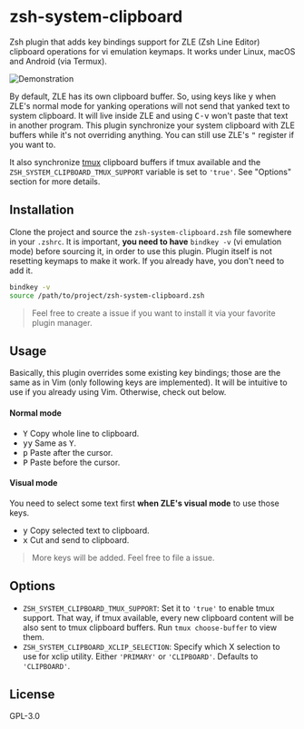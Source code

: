# zsh-system-clipboard

Zsh plugin that adds key bindings support for ZLE (Zsh Line Editor) clipboard operations for vi emulation keymaps. It works under Linux, macOS and Android (via Termux).

![Demonstration](https://i.imgur.com/LyL0GfQ.gif)

By default, ZLE has its own clipboard buffer. So, using keys like <kbd>y</kbd> when ZLE's normal mode for yanking operations will not send that yanked text to system clipboard. It will live inside ZLE and using <kbd>C-v</kbd> won't paste that text in another program. This plugin synchronize your system clipboard with ZLE buffers while it's not overriding anything. You can still use ZLE's <kbd>"</kbd> register if you want to.

It also synchronize [tmux](https://github.com/tmux/tmux) clipboard buffers if tmux available and the `ZSH_SYSTEM_CLIPBOARD_TMUX_SUPPORT` variable is set to `'true'`. See "Options" section for more details.

## Installation

Clone the project and source the `zsh-system-clipboard.zsh` file somewhere in your `.zshrc`. It is important, **you need to have** `bindkey -v` (vi emulation mode) before sourcing it, in order to use this plugin. Plugin itself is not resetting keymaps to make it work. If you already have, you don't need to add it.

```sh
bindkey -v
source /path/to/project/zsh-system-clipboard.zsh
```

> Feel free to create a issue if you want to install it via your favorite plugin manager.

## Usage

Basically, this plugin overrides some existing key bindings; those are the same as in Vim (only following keys are implemented). It will be intuitive to use if you already using Vim. Otherwise, check out below.

#### Normal mode

- <kbd>Y</kbd> Copy whole line to clipboard.
- <kbd>yy</kbd> Same as <kbd>Y</kbd>.
- <kbd>p</kbd> Paste after the cursor.
- <kbd>P</kbd> Paste before the cursor.

#### Visual mode

You need to select some text first **when ZLE's visual mode** to use those keys.

- <kbd>y</kbd> Copy selected text to clipboard.
- <kbd>x</kbd> Cut and send to clipboard.

> More keys will be added. Feel free to file a issue.

## Options

- `ZSH_SYSTEM_CLIPBOARD_TMUX_SUPPORT`: Set it to `'true'` to enable tmux support. That way, if tmux available, every new clipboard content will be also sent to tmux clipboard buffers. Run `tmux choose-buffer` to view them.
- `ZSH_SYSTEM_CLIPBOARD_XCLIP_SELECTION`: Specify which X selection to use for xclip utility. Either `'PRIMARY'` or `'CLIPBOARD'`. Defaults to `'CLIPBOARD'`.

## License

GPL-3.0
